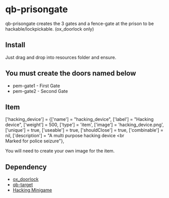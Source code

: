 # qb-prisongate

qb-prisongate creates the 3 gates and a fence-gate at the prison to be hackable/lockpickable. (ox_doorlock only)

## Install

Just drag and drop into resources folder and ensure.

## You must create the doors named below

* pem-gate1 - First Gate
* pem-gate2 - Second Gate

## Item

['hacking_device']			  	 = {['name'] = "hacking_device",				['label'] = "Hacking device",			['weight'] = 500,		['type'] = 'item', 		['image'] = 'hacking_device.png',			['unique'] = true,		['useable']	= true,		['shouldClose'] = true,	   ['combinable'] = nil,   ['description'] = "A multi purpose hacking device <br<br> Marked for police seizure"},

You will need to create your own image for the item.



## Dependency

* [ox_doorlock](https://github.com/overextended/ox_doorloc)
* [qb-target](https://github.com/qbcore-framework/qb-target)
* [Hacking Minigame](https://github.com/Jesper-Hustad/NoPixel-minigame/tree/main/fivem-script/hacking)
